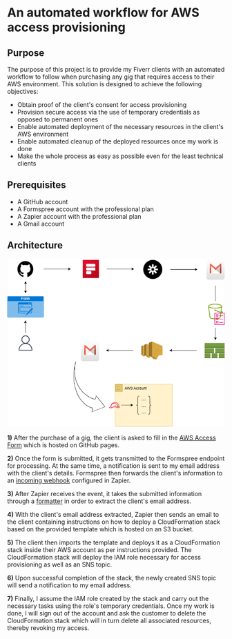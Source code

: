 # An automated workflow for AWS access provisioning

## Purpose

The purpose of this project is to provide my Fiverr clients with an automated workflow to follow when purchasing any gig that requires access to their AWS environment. This solution is designed to achieve the following objectives:

* Obtain proof of the client's consent for access provisioning
* Provision secure access via the use of temporary credentials as opposed to permanent ones
* Enable automated deployment of the necessary resources in the client's AWS environment 
* Enable automated cleanup of the deployed resources once my work is done
* Make the whole process as easy as possible even for the least technical clients

## Prerequisites

* A GitHub account 
* A Formspree account with the professional plan
* A Zapier account with the professional plan
* A Gmail account

## Architecture

![Diagram](images/aws-access-form-workflow.png)

**1)** After the purchase of a gig, the client is asked to fill in the [AWS Access Form](https://nick22d.github.io/aws-access-form/) which is hosted on GitHub pages.

**2)** Once the form is submitted, it gets transmitted to the Formspree endpoint for processing. At the same time, a notification is sent to my email address with the client's details. Formspree then forwards the client's information to an [incoming webhook](https://help.formspree.io/hc/en-us/articles/360036624813-Connecting-a-form-to-Zapier#:~:text=The%20first%20thing%20to%20do%20is%20to%20open,to%20events%20sent%20from%20Formspree%20on%20each%20submission) configured in Zapier. 

**3)** After Zapier receives the event, it takes the submitted information through a [formatter](https://help.zapier.com/hc/en-us/articles/8496312326285-Extract-data-in-Zaps#h_01HKMBZEYQZMPZGCCNV93A4MTM) in order to extract the client's email address.

**4)** With the client's email address extracted, Zapier then sends an email to the client containing instructions on how to deploy a CloudFormation stack based on the provided template which is hosted on an S3 bucket.

**5)** The client then imports the template and deploys it as a CloudFormation stack inside their AWS account as per instructions provided. The CloudFormation stack will deploy the IAM role necessary for access provisioning as well as an SNS topic.

**6)** Upon successful completion of the stack, the newly created SNS topic will send a notification to my email address.

**7)** Finally, I assume the IAM role created by the stack and carry out the necessary tasks using the role's temporary credentials. Once my work is done, I will sign out of the account and ask the customer to delete the CloudFormation stack which will in turn delete all associated resources, thereby revoking my access. 

